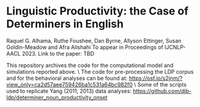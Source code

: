 # Linguistic Productivity: the Case of Determiners in English

Raquel G. Alhama, Ruthe Foushee, Dan Byrne, Allyson Ettinger, Susan Goldin-Meadow and Afra Alishahi
To appear in Proceedings of IJCNLP-AACL 2023.
Link to the paper: TBD

This repository archives the code for the computational model and simulations reported above.
\\
The code for pre-processing the LDP corpus and for the behavioral analyses can be found at: https://osf.io/s2jnm/?view_only=ca2d57aee759426ba1c531a64bc982f0 
\\
Some of the scripts used to replicate Yang (2011, 2013) data analyses: https://github.com/djb-ldp/determiner_noun_productivity_onset
